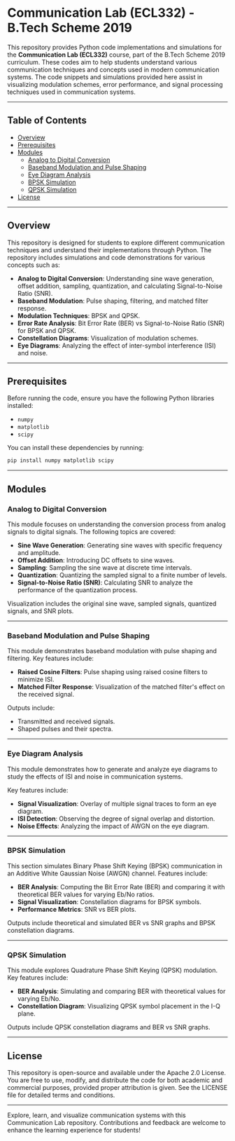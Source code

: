 # Communication Lab (ECL332) - B.Tech Scheme 2019

This repository provides Python code implementations and simulations for the **Communication Lab (ECL332)** course, part of the B.Tech Scheme 2019 curriculum. These codes aim to help students understand various communication techniques and concepts used in modern communication systems. The code snippets and simulations provided here assist in visualizing modulation schemes, error performance, and signal processing techniques used in communication systems.

---

## Table of Contents
- [Overview](#overview)
- [Prerequisites](#prerequisites)
- [Modules](#modules)
  - [Analog to Digital Conversion](#analog-to-digital-conversion)
  - [Baseband Modulation and Pulse Shaping](#baseband-modulation-and-pulse-shaping)
  - [Eye Diagram Analysis](#eye-diagram-analysis)
  - [BPSK Simulation](#bpsk-simulation)
  - [QPSK Simulation](#qpsk-simulation)
- [License](#license)

---

## Overview

This repository is designed for students to explore different communication techniques and understand their implementations through Python. The repository includes simulations and code demonstrations for various concepts such as:

- **Analog to Digital Conversion**: Understanding sine wave generation, offset addition, sampling, quantization, and calculating Signal-to-Noise Ratio (SNR).
- **Baseband Modulation**: Pulse shaping, filtering, and matched filter response.
- **Modulation Techniques**: BPSK and QPSK.
- **Error Rate Analysis**: Bit Error Rate (BER) vs Signal-to-Noise Ratio (SNR) for BPSK and QPSK.
- **Constellation Diagrams**: Visualization of modulation schemes.
- **Eye Diagrams**: Analyzing the effect of inter-symbol interference (ISI) and noise.

---

## Prerequisites

Before running the code, ensure you have the following Python libraries installed:

- `numpy`
- `matplotlib`
- `scipy`

You can install these dependencies by running:

```bash
pip install numpy matplotlib scipy
```

---

## Modules

### Analog to Digital Conversion

This module focuses on understanding the conversion process from analog signals to digital signals. The following topics are covered:

- **Sine Wave Generation**: Generating sine waves with specific frequency and amplitude.
- **Offset Addition**: Introducing DC offsets to sine waves.
- **Sampling**: Sampling the sine wave at discrete time intervals.
- **Quantization**: Quantizing the sampled signal to a finite number of levels.
- **Signal-to-Noise Ratio (SNR)**: Calculating SNR to analyze the performance of the quantization process.

Visualization includes the original sine wave, sampled signals, quantized signals, and SNR plots.

---

### Baseband Modulation and Pulse Shaping

This module demonstrates baseband modulation with pulse shaping and filtering. Key features include:

- **Raised Cosine Filters**: Pulse shaping using raised cosine filters to minimize ISI.
- **Matched Filter Response**: Visualization of the matched filter's effect on the received signal.

Outputs include:
- Transmitted and received signals.
- Shaped pulses and their spectra.

---

### Eye Diagram Analysis

This module demonstrates how to generate and analyze eye diagrams to study the effects of ISI and noise in communication systems.

Key features include:
- **Signal Visualization**: Overlay of multiple signal traces to form an eye diagram.
- **ISI Detection**: Observing the degree of signal overlap and distortion.
- **Noise Effects**: Analyzing the impact of AWGN on the eye diagram.

---

### BPSK Simulation

This section simulates Binary Phase Shift Keying (BPSK) communication in an Additive White Gaussian Noise (AWGN) channel. Features include:

- **BER Analysis**: Computing the Bit Error Rate (BER) and comparing it with theoretical BER values for varying Eb/No ratios.
- **Signal Visualization**: Constellation diagrams for BPSK symbols.
- **Performance Metrics**: SNR vs BER plots.

Outputs include theoretical and simulated BER vs SNR graphs and BPSK constellation diagrams.

---

### QPSK Simulation

This module explores Quadrature Phase Shift Keying (QPSK) modulation. Key features include:

- **BER Analysis**: Simulating and comparing BER with theoretical values for varying Eb/No.
- **Constellation Diagram**: Visualizing QPSK symbol placement in the I-Q plane.

Outputs include QPSK constellation diagrams and BER vs SNR graphs.

---

## License

This repository is open-source and available under the Apache 2.0 License. You are free to use, modify, and distribute the code for both academic and commercial purposes, provided proper attribution is given. See the LICENSE file for detailed terms and conditions.

---

Explore, learn, and visualize communication systems with this Communication Lab repository. Contributions and feedback are welcome to enhance the learning experience for students!
